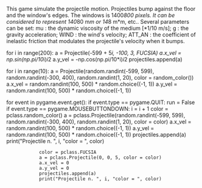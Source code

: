 This game simulate the projectile motion. Projectiles bump against the floor and the window's edges. 
The windows is 1400*800 pixels. It can be considered to represent 140*80 m*m or 14*8 m*m, etc..
Several parameters can be set:
mu : the dynamic viscosity of the medium [*1/10 m/s];
g : the gravity acceleration;
WIND : the wind's velocity;
ATT_AN : the coefficient of inelastic friction that modulates the projectile's velocity when it bumps.

for i in range(200):
   a = Projectile(-599 + 5*i, -100, 3, FUCSIA)
   a.x_vel = np.sin(np.pi/10*i)*i*2
   a.y_vel = -np.cos(np.pi/10*i)*i*2
   projectiles.append(a)

for i in range(10):
   a = Projectile(random.randint(-599, 599), random.randint(-300, 400), random.randint(1, 20), color = random_color())
   a.x_vel = random.randint(100, 500) * random.choice((-1, 1))
   a.y_vel = random.randint(100, 500) * random.choice((-1, 1))

for event in pygame.event.get():
     if event.type == pygame.QUIT:
          run = False
     if event.type == pygame.MOUSEBUTTONDOWN:
         i = i + 1
         color = pclass.random_color()
          a = pclass.Projectile(random.randint(-599, 599), random.randint(-300, 400), random.randint(1, 20), color = color)
          a.x_vel = random.randint(100, 500) * random.choice((-1, 1))
          a.y_vel = random.randint(100, 500) * random.choice((-1, 1))
          projectiles.append(a)
          print("Projectile n. ", i, "color = ", color)

                color = pclass.FUCSIA
                a = pclass.Projectile(0, 0, 5, color = color)
                a.x_vel = 0
                a.y_vel = 0
                projectiles.append(a)
                print("Projectile n. ", i, "color = ", color)


